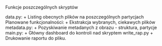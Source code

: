 Funkcje poszczególnych skryptów

data.py:
    + Listing obecnych plików na poszczególnych partycjach
    Planowane funkcjonalności:
        + Ekstrakcja wybranych, ciekawych plików
metadata.py:
    + Pozyskiwanie metadanych z obrazu - struktura, partycje
main.py:
    + Główny dashboard do kontroli nad skryptem
write_rap.py
    + Drukowanie raportu do pliku.
    
